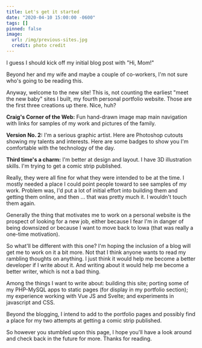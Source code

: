 ```yaml
---
title: Let's get it started
date: "2020-04-10 15:00:00 -0600"
tags: []
pinned: false
image:
  url: /img/previous-sites.jpg
  credit: photo credit
---
```


I guess I should kick off my initial blog post with "Hi, Mom!"

Beyond her and my wife and maybe a couple of co-workers, I'm not sure who's going to be reading this.

Anyway, welcome to the new site! This is, not counting the earliest "meet the new baby" sites I built, my fourth personal portfolio website. Those are the first three creations up there. Nice, huh?

**Craig's Corner of the Web:** Fun hand-drawn image map main navigation with links for samples of my work and pictures of the family.

**Version No. 2:** I'm a serious graphic artist. Here are Photoshop cutouts showing my talents and interests. Here are some badges to show you I'm comfortable with the technology of the day.

**Third time's a charm:** I'm better at design and layout. I have 3D illustration skills. I'm trying to get a comic strip published.

Really, they were all fine for what they were intended to be at the time. I mostly needed a place I could point people toward to see samples of my work. Problem was, I'd put a lot of initial effort into building them and getting them online, and then ... that was pretty much it. I wouldn't touch them again.

Generally the thing that motivates me to work on a personal website is the prospect of looking for a new job, either because I fear I'm in danger of being downsized or because I want to move back to Iowa (that was really a one-time motivation).

So what'll be different with this one? I'm hoping the inclusion of a blog will get me to work on it a bit more. Not that I think anyone wants to read my rambling thoughts on anything. I just think it would help me become a better developer if I write about it. And writing about it would help me become a better writer, which is not a bad thing.

Among the things I want to write about: building this site; porting some of my PHP-MySQL apps to static pages (for display in my portfolio section); my experience working with Vue JS and Svelte; and experiments in javascript and CSS.

Beyond the blogging, I intend to add to the portfolio pages and possibly find a place for my two attempts at getting a comic strip published.

So however you stumbled upon this page, I hope you'll have a look around and check back in the future for more. Thanks for reading.
